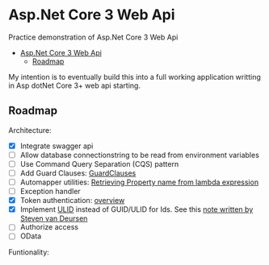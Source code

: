 # Asp.Net Core 3 Web Api

Practice demonstration of Asp.Net Core 3 Web Api

- [Asp.Net Core 3 Web Api](#aspnet-core-3-web-api)
  - [Roadmap](#roadmap)

My intention is to eventually build this into a full working application writting in Asp dotNet Core 3+ web api starting.

## Roadmap

Architecture:

- [x] Integrate swagger api
- [ ] Allow database connectionstring to be read from environment variables
- [ ] Use Command Query Separation (CQS) pattern
- [ ] Add Guard Clauses: [GuardClauses](https://github.com/ardalis/GuardClauses)
- [ ] Automapper utilities: [Retrieving Property name from lambda expression](https://stackoverflow.com/a/52305334/939634)
- [ ] Exception handler
- [x] Token authentication: [overview](https://medium.com/@samueleresca/developing-token-authentication-using-asp-net-core-c3fbd7bfd7cb)
- [x] Implement [ULID](https://github.com/ulid/spec) instead of GUID/ULID for Ids. See this [note written by Steven van Deursen](https://blogs.cuttingedge.it/steven/posts/2012/returning-data-from-command-handlers/)
- [ ] Authorize access
- [ ] OData

Funtionality:
